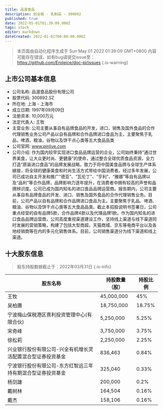 ```yaml
---
title: 品渥食品
description: 创业板 - 乳制品 - 300892
published: true
date: 2022-05-01T01:39:09.000Z
tags: stock
editor: markdown
dateCreated: 2022-01-01T00:00:00.000Z
---
```


> 本页面由自动化程序生成于 Sun May 01 2022 01:39:09 GMT+0800
> 内容可能存在错误，如有bug请提交issue至：https://github.com/Eroleice/doc-pi/issues
{.is-warning}

## 上市公司基本信息
- 公司名称: 品渥食品股份有限公司
- 股票代码: 300892.SZ
- 所在地: 上海 - 上海市
- 成立日期: 1997年09月09日
- 注册资本: 10,000万元
- 法定代表人: 王牧
- 主营业务: 公司主要从事自有品牌食品的开发，进口，销售及国外食品的合作代理销售业务公司产品以自有品牌和合作品牌进口食品为主，主要聚焦于乳品，啤酒，粮油，谷物以及饼干点心类等五大食品品类
- 公司官网: www.pinlive.com
- 公司介绍: 作为国内较早实现进口食品品牌运营的企业，公司始终秉持“通过世界美食，让大众更时尚、更健康”的使命，通过整合全球优质食品资源，全力打造“原装进口食品”的品牌发展战略，致力于将中国美食品牌与全球生产体系嫁接，将全球的健康美食和时尚生活方式带给中国消费者。经过多年发展，公司已成功自主开发和推广“德亚”、“瓦伦丁”、“亨利”、“雅娜”等自有品牌以及“品利”等合作品牌，品牌影响力逐年提升，在消费者中拥有较高的声誉和品牌辨识度。公司已成为国内知名的进口食品品牌运营商。报告期内，公司主要从事自有品牌食品的开发、进口、销售及国外食品的合作代理销售业务。目前，公司产品以自有品牌和合作品牌进口食品为主，主要聚焦于乳品、啤酒、粮油、谷物以及饼干点心类等五大食品品类。截止本招股说明书签署日，公司重点经营的自有品牌5款，合作品牌4款以及代理品牌1款。作为国内知名的进口食品品牌运营商，公司高度重视渠道建设工作，坚持线上渠道与线下渠道同时发展的营销策略，构建了包括大型商超，天猫商城、京东等电商平台以及各地经销商等在内的多元化销售体系。目前，公司销售渠道分为线下渠道和线上渠道。


## 十大股东信息
> 股东持股数据截止于：2022年03月31日
{.is-info}

| 股东名称 | 持股数量（股） | 持股比例 |
| --- | --- | --- |
| 王牧 | 45,000,000 | 45% |
| 吴柏赓 | 18,750,000 | 18.75% |
| 宁波梅山保税港区熹利投资管理中心(有限合伙) | 5,250,000 | 5.25% |
| 宋奇峰 | 3,750,000 | 3.75% |
| 徐松莉 | 2,250,000 | 2.25% |
| 兴业银行股份有限公司-兴全有机增长灵活配置混合型证券投资基金 | 836,463 | 0.84% |
| 宁波银行股份有限公司-东方红智远三年持有期混合型证券投资基金 | 325,040 | 0.33% |
| 杨剑雄 | 200,000 | 0.2% |
| 戴树林 | 164,504 | 0.16% |
| 戴杰 | 158,106 | 0.16% |




